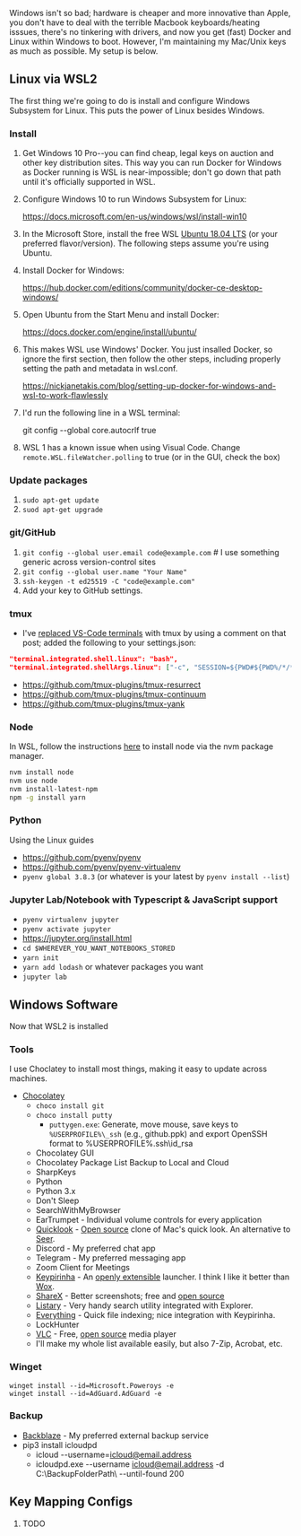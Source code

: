 Windows isn't so bad; hardware is cheaper and more innovative than Apple, you don't have to deal with the terrible Macbook keyboards/heating isssues, there's no tinkering with drivers, and now you get (fast) Docker and Linux within Windows to boot. However, I'm maintaining my Mac/Unix keys as much as possible. My setup is below.

## Linux via WSL2

The first thing we're going to do is install and configure Windows Subsystem for Linux. This puts the power of Linux besides Windows.

### Install

1. Get Windows 10 Pro--you can find cheap, legal keys on auction and other key distribution sites. This way you can run Docker for Windows as Docker running is WSL is near-impossible; don't go down that path until it's officially supported in WSL.

1. Configure Windows 10 to run Windows Subsystem for Linux:

    https://docs.microsoft.com/en-us/windows/wsl/install-win10

1. In the Microsoft Store, install the free WSL [Ubuntu 18.04 LTS](https://www.microsoft.com/store/apps/9N9TNGVNDL3Q) (or your preferred flavor/version). The following steps assume you're using Ubuntu.

1. Install Docker for Windows:

    https://hub.docker.com/editions/community/docker-ce-desktop-windows/

1. Open Ubuntu from the Start Menu and install Docker:

    https://docs.docker.com/engine/install/ubuntu/

1. This makes WSL use Windows' Docker. You just insalled Docker, so ignore the first section, then follow the other steps, including properly setting the path and metadata in wsl.conf.

    https://nickjanetakis.com/blog/setting-up-docker-for-windows-and-wsl-to-work-flawlessly

1. I'd run the following line in a WSL terminal:

    git config --global core.autocrlf true
    
1. WSL 1 has a known issue when using Visual Code. Change `remote.WSL.fileWatcher.polling` to true (or in the GUI, check the box)

### Update packages
1. `sudo apt-get update`
1. `suod apt-get upgrade`

### git/GitHub

1. `git config --global user.email code@example.com` # I use something generic across version-control sites
1. `git config --global user.name "Your Name"`
1. `ssh-keygen -t ed25519 -C "code@example.com"`
1. Add your key to GitHub settings.

### tmux
- I've [replaced VS-Code terminals](https://medium.com/@joaomoreno/persistent-terminal-sessions-in-vs-code-8fc469ed6b41) with tmux by using a comment on that post; added the following to your settings.json:
````json
"terminal.integrated.shell.linux": "bash",
"terminal.integrated.shellArgs.linux": ["-c", "SESSION=${PWD#${PWD%/*/*}/}; tmux new-window -t $SESSION; tmux new-session -A -D -s $SESSION"]
````
- https://github.com/tmux-plugins/tmux-resurrect
- https://github.com/tmux-plugins/tmux-continuum
- https://github.com/tmux-plugins/tmux-yank

### Node

In WSL, follow the instructions [here](https://github.com/nvm-sh/nvm) to install node via the nvm package manager.
````bash
nvm install node 
nvm use node
nvm install-latest-npm
npm -g install yarn
````

### Python

Using the Linux guides

- https://github.com/pyenv/pyenv
- https://github.com/pyenv/pyenv-virtualenv
- `pyenv global 3.8.3` (or whatever is your latest by `pyenv install --list`)

### Jupyter Lab/Notebook with Typescript & JavaScript support
- `pyenv virtualenv jupyter`
- `pyenv activate jupyter`
- https://jupyter.org/install.html
- `cd $WHEREVER_YOU_WANT_NOTEBOOKS_STORED`
- `yarn init`
- `yarn add lodash` or whatever packages you want
- `jupyter lab`

## Windows Software

Now that WSL2 is installed

### Tools
I use Choclatey to install most things, making it easy to update across machines.
- [Chocolatey](https://chocolatey.org/)
    - `choco install git`
    - `choco install putty`
        - `puttygen.exe`: Generate, move mouse, save keys to `%USERPROFILE%\_ssh` (e.g., github.ppk) and export OpenSSH format to %USERPROFILE%\.ssh\id_rsa
    - Chocolatey GUI
    - Chocolatey Package List Backup to Local and Cloud
    - SharpKeys
    - Python
    - Python 3.x
    - Don't Sleep
    - SearchWithMyBrowser
    - EarTrumpet - Individual volume controls for every application
    - [Quicklook](https://pooi.moe/QuickLook/) - [Open source](https://github.com/QL-Win/QuickLook) clone of Mac's quick look. An alternative to [Seer](http://1218.io/). 
    - Discord - My preferred chat app
    - Telegram - My preferred messaging app
    - Zoom Client for Meetings
    - [Keypirinha](http://keypirinha.com/) - An [openly extensible](https://github.com/Keypirinha) launcher. I think I like it better than [Wox](http://www.wox.one/).
    - [ShareX](https://getsharex.com/) - Better screenshots; free and [open source](https://github.com/ShareX/ShareX)
    - [Listary](https://www.listary.com/) - Very handy search utility integrated with Explorer.
    - [Everything](https://www.voidtools.com/) - Quick file indexing; nice integration with Keypirinha.
    - LockHunter
    - [VLC](https://www.videolan.org/) - Free, [open source](https://code.videolan.org/explore/projects/starred) media player
    - I'll make my whole list available easily, but also 7-Zip, Acrobat, etc.
### Winget
    winget install --id=Microsoft.Poweroys -e
    winget install --id=AdGuard.AdGuard -e 
### Backup
- [Backblaze](https://secure.backblaze.com/r/01qxpi) - My preferred external backup service
- pip3 install icloudpd
  - icloud --username=icloud@email.address
  - icloudpd.exe --username icloud@email.address -d C:\BackupFolderPath\ --until-found 200
## Key Mapping Configs
1. TODO


